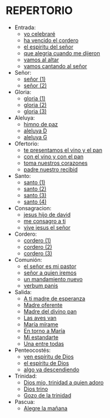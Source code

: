 # REPERTORIO

- Entrada:
  - [yo celebraré](entrada/yo_celebrare.md)
  - [ha vencido el cordero](entrada/ha_vencido_el_cordero.md)
  - [el espiritu del señor](entrada/el_espiritu_del_senior.md)
  - [que alegria cuando me dijeron](entrada/que_alegria_cuando_me_dijeron.md)
  - [vamos al altar](entrada/vamos_al_altar.md)
  - [vamos cantando al señor](entrada/vamos_cantando_al_senior.md)
- Señor:
  - [señor (1)](senior_ten_piedad/senior_1.md)
  - [señor (2)](senior_ten_piedad/senior_2.md)
- Gloria:
  - [gloria (1)](gloria/gloria_1.md)
  - [gloria (2)](gloria/gloria_2.md)
  - [gloria (3)](gloria/gloria_3.md)
- Aleluya:
  - [himno de paz](aleluya/himno_de_paz.md)
  - [aleluya D](aleluya/aleluya_d.md)
  - [aleluya G](aleluya/aleluya_g.md)
- Ofertorio:
  - [te presentamos el vino y el pan](ofertorio/te_presentamos_el_vino_y_el_pan.md)
  - [con el vino y con el pan](ofertorio/con_el_vino_y_con_el_pan.md)
  - [toma nuestros corazones](ofertorio/toma_nuestros_corazones.md)
  - [padre nuestro recibid](ofertorio/padre_nuestro_recibid.md)
- Santo:
  - [santo (1)](santo/santo_1.md)
  - [santo (2)](santo/santo_2.md)
  - [santo (3)](santo/santo_3.md)
  - [santo (4)](santo/santo_4.md)
- Consagracion:
  - [jesus hijo de david](consagracion/jesus_hijo_de_david.md)
  - [me consagro a ti](consagracion/me_consagro_a_ti.md)
  - [vive jesus el señor](consagracion/vive_jesus_el_senior.md)
- Cordero:
  - [cordero (1)](cordero/cordero_1.md)
  - [cordero (2)](cordero/cordero_2.md)
  - [cordero (3)](cordero/cordero_3.md)
- Comunión:
  - [el señor es mi pastor](comunion/el_senior_es_mi_pastor.md)
  - [señor a quien iremos](comunion/senior_a_quien_iremos.md)
  - [un mandamiento nuevo](comunion/un_mandamiento_nuevo.md)
  - [verbum panis](comunion/verbum_panis.md)
- Salida:
  - [A ti madre de esperanza](salida/a_ti_madre_de_esperanza.md)
  - [Madre oferente](salida/madre_oferente.md)
  - [Madre del divino pan](salida/madre_del_divino_pan.md)
  - [Las aves van](salida/las_aves_van.md)
  - [María mírame](salida/maria_mirame.md)
  - [En torno a María](salida/en_torno_a_maria.md)
  - [Mi estandarte](salida/mi_estandarte.md)
  - [Una entre todas](salida/una_entre_todas.md)
- Penteocostés:
  - [ven espíritu de Dios](pentecostes/ven_espiritu_de_dios.md)
  - [el espíritu de Dios](pentecostes/el_espiritu_de_dios.md)
  - [algo va descendiendo](pentecostes/algo_va_descendiendo.md)
- Trinidad:
  - [Dios mio, trinidad a quien adoro](trinidad/trinidad_a_quien_adoro.md)
  - [Dios trino](trinidad/dios_trino.md)
  - [Gozo de la trinidad](trinidad/gozo_de_la_trinidad.md)
- Pascua:
  - [Alegre la mañana](pascua/alegre_la_maniana.md)
